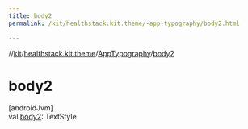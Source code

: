```yaml
---
title: body2
permalink: /kit/healthstack.kit.theme/-app-typography/body2.html

---
```

//[kit](../../../index.html)/[healthstack.kit.theme](../index.html)/[AppTypography](index.html)/[body2](body2.html)



# body2



[androidJvm]\
val [body2](body2.html): TextStyle




